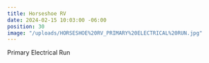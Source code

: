 ```yaml
---
title: Horseshoe RV
date: 2024-02-15 10:03:00 -06:00
position: 30
image: "/uploads/HORSESHOE%20RV_PRIMARY%20ELECTRICAL%20RUN.jpg"
---
```


Primary Electrical Run 